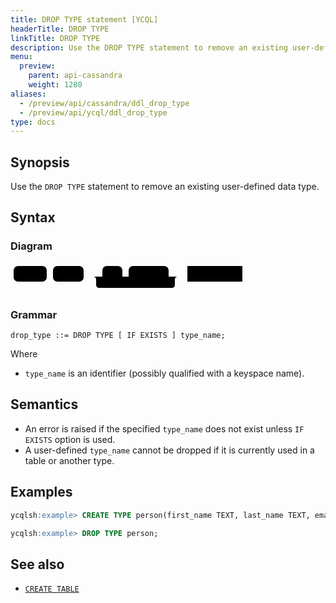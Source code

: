```yaml
---
title: DROP TYPE statement [YCQL]
headerTitle: DROP TYPE
linkTitle: DROP TYPE
description: Use the DROP TYPE statement to remove an existing user-defined data type.
menu:
  preview:
    parent: api-cassandra
    weight: 1280
aliases:
  - /preview/api/cassandra/ddl_drop_type
  - /preview/api/ycql/ddl_drop_type
type: docs
---
```


## Synopsis

Use the `DROP TYPE` statement to remove an existing user-defined data type.

## Syntax

### Diagram

<svg class="rrdiagram" version="1.1" xmlns:xlink="http://www.w3.org/1999/xlink" xmlns="http://www.w3.org/2000/svg" width="376" height="50" viewbox="0 0 376 50"><path class="connector" d="M0 22h5m53 0h10m49 0h30m32 0h10m64 0h20m-141 0q5 0 5 5v8q0 5 5 5h116q5 0 5-5v-8q0-5 5-5m5 0h10m88 0h5"/><rect class="literal" x="5" y="5" width="53" height="25" rx="7"/><text class="text" x="15" y="22">DROP</text><rect class="literal" x="68" y="5" width="49" height="25" rx="7"/><text class="text" x="78" y="22">TYPE</text><rect class="literal" x="147" y="5" width="32" height="25" rx="7"/><text class="text" x="157" y="22">IF</text><rect class="literal" x="189" y="5" width="64" height="25" rx="7"/><text class="text" x="199" y="22">EXISTS</text><a xlink:href="../grammar_diagrams#type-name"><rect class="rule" x="283" y="5" width="88" height="25"/><text class="text" x="293" y="22">type_name</text></a></svg>

### Grammar

```ebnf
drop_type ::= DROP TYPE [ IF EXISTS ] type_name;
```

Where

- `type_name` is an identifier (possibly qualified with a keyspace name).

## Semantics

- An error is raised if the specified `type_name` does not exist unless `IF EXISTS` option is used.
- A user-defined `type_name` cannot be dropped if it is currently used in a table or another type.

## Examples

```sql
ycqlsh:example> CREATE TYPE person(first_name TEXT, last_name TEXT, email TEXT);
```

```sql
ycqlsh:example> DROP TYPE person;
```

## See also

- [`CREATE TABLE`](../ddl_create_table)
